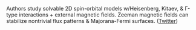 
Authors study solvable 2D spin-orbital models w/Heisenberg, Kitaev, & Γ-type interactions + external magnetic fields. Zeeman magnetic fields can stabilize nontrivial flux patterns & Majorana-Fermi surfaces. ([Twitter](https://twitter.com/JoshuahHeath/status/1321834490424184833))
